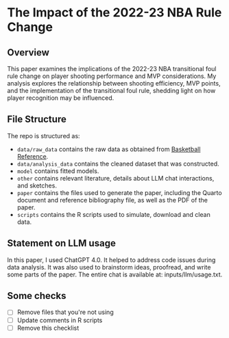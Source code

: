 # The Impact of the 2022-23 NBA Rule Change

## Overview

This paper examines the implications of the 2022-23 NBA transitional foul rule change on player shooting performance and MVP considerations. My analysis explores the relationship between shooting efficiency, MVP points, and the implementation of the transitional foul rule, shedding light on how player recognition may be influenced.


## File Structure

The repo is structured as:

-   `data/raw_data` contains the raw data as obtained from [Basketball Reference](https://www.basketball-reference.com/awards/awards_2023.html).
-   `data/analysis_data` contains the cleaned dataset that was constructed.
-   `model` contains fitted models. 
-   `other` contains relevant literature, details about LLM chat interactions, and sketches.
-   `paper` contains the files used to generate the paper, including the Quarto document and reference bibliography file, as well as the PDF of the paper. 
-   `scripts` contains the R scripts used to simulate, download and clean data.


## Statement on LLM usage

In this paper, I used ChatGPT 4.0. It helped to address code issues during data analysis. It was also used to brainstorm ideas, proofread, and write some parts of the paper. The entire chat is available at: inputs/llm/usage.txt.


## Some checks

- [ ] Remove files that you're not using
- [ ] Update comments in R scripts
- [ ] Remove this checklist